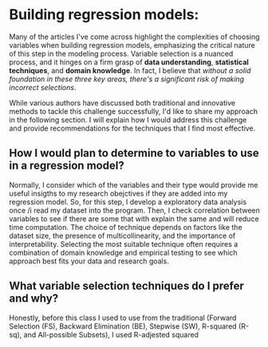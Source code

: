 # Building regression models:
Many of the articles I've come across highlight the complexities of choosing variables when building regression models, emphasizing the critical nature of this step in the modeling process. Variable selection is a nuanced process, and it hinges on a firm grasp of **data understanding**, **statistical techniques**, and **domain knowledge**. In fact, I believe that _without a solid foundation in these three key areas, there's a significant risk of making incorrect selections_.

While various authors have discussed both traditional and innovative methods to tackle this challenge successfully, I'd like to share my approach in the following section. I will explain how I would address this challenge and provide recommendations for the techniques that I find most effective.

## How I would plan to determine to variables to use in a regression model?
Normally, I consider which of the variables and their type would provide me useful insigths to my research obejctives if they are added into my regression model. So, for this step, I develop a exploratory data analysis once /i read my dataset into the program. 
Then, I check correlation between variables to see if there are some that with explain the same and will reduce time computation.
The choice of technique depends on factors like the dataset size, the presence of multicollinearity, and the importance of interpretability. 
Selecting the most suitable technique often requires a combination of domain knowledge and empirical testing to see which approach best fits your data and research goals.


## What variable selection techniques do I prefer and why?
Honestly, before this class I used to use from the traditional (Forward Selection (FS), Backward Elimination (BE), Stepwise (SW), R-squared (R-sq), and All-possible Subsets), I used R-adjested squared  
